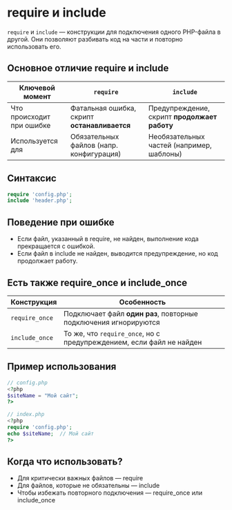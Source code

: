 # require и include
`require` и `include` — конструкции для подключения одного PHP-файла в другой. Они позволяют разбивать код на части и повторно использовать его.

## Основное отличие require и include
| Ключевой момент           | `require`                                    | `include`                                    |
| ------------------------- | -------------------------------------------- | -------------------------------------------- |
| Что происходит при ошибке | Фатальная ошибка, скрипт **останавливается** | Предупреждение, скрипт **продолжает работу** |
| Используется для          | Обязательных файлов (напр. конфигурация)     | Необязательных частей (например, шаблоны)    |

## Синтаксис
```php
require 'config.php';
include 'header.php';
```

## Поведение при ошибке
- Если файл, указанный в require, не найден, выполнение кода прекращается с ошибкой.
- Если файл в include не найден, выводится предупреждение, но код продолжает работу.

## Есть также require_once и include_once
| Конструкция    | Особенность                                                          |
| -------------- | -------------------------------------------------------------------- |
| `require_once` | Подключает файл **один раз**, повторные подключения игнорируются     |
| `include_once` | То же, что `require_once`, но с предупреждением, если файл не найден |


## Пример использования
```php
// config.php
<?php
$siteName = "Мой сайт";
?>

// index.php
<?php
require 'config.php';
echo $siteName;  // Мой сайт
?>
```

## Когда что использовать?
- Для критически важных файлов — require
- Для файлов, которые не обязательны — include
- Чтобы избежать повторного подключения — require_once или include_once
